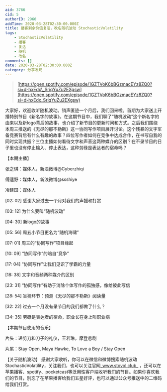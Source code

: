 ```yaml
---
aid: 3766
cid: 5
authorID: 2960
addTime: 2020-03-28T02:30:00.000Z
title: 播客剩余价值复活，改名随机波动 StochasticVolatility
tags:
    - StochasticVolatility
    - 播客
    - 复活
    - 随机
    - 改名
comments: []
date: 2020-03-28T02:30:00.000Z
category: 分享发现
---
```


> [https://open.spotify.com/episode/1GZTVoK6bBGzmacEYz8ZQ0?si=d-hxEdx\_SriqYuZu2EXgsw](https://open.spotify.com/episode/1GZTVoK6bBGzmacEYz8ZQ0?si=d-hxEdx_SriqYuZu2EXgsw)

大家好，欢迎收听随机波动。销声匿迹一个月后，我们回来啦。首期为大家送上开播特别节目《新名字的故事》。在这期节目中，我们聊了“随机波动”这个新名字的由来以及新logo背后的故事，也介绍了新节目的更新时间和方式。之后我们围绕本周三推送的《无尽的那不勒斯》这一协同写作项目展开讨论。这个残暴的文字军备竞赛背后有什么有趣的故事？四位写作者如何在竞争中达成合作，在书写自我的同时实现共振？三位主播如何看待文字和声音这两种媒介的区别？在不录节目的日子里也没有停止输入、停止表达，这种劳碌是表达者的宿命吗？

【本期主播】

张之琪：媒体人，新浪微博@Cyberzhiqi

傅适野：媒体人，新浪微博@ssshiye

冷建国：媒体人

\[02: 02\] 感谢大家过去一个月对我们的声援和打赏

\[03: 12\] 为什么要叫“随机波动”

\[04: 30\] 新logo的故事

\[05: 56\] 周五小节目更名为“随机海啸”

\[07: 01\] 周三的“协同写作”项目缘起

\[10: 09\] “协同写作”的暗自“竞争”

\[17: 04\] “协同写作”让我们见识了学霸的力量

\[18: 38\] 文字和音频两种媒介的区别

\[23: 31\] “协同写作”有助于消除个体写作的孤独感，像给彼此写信

\[28: 54\] 盲猜环节：预测《无尽的那不勒斯》阅读量

\[32: 22\] 过去一个月没有录节目的我们都做了什么？

\[34: 35\] 劳碌是表达者的宿命，职业长在身上叫职业病

【本期节目使用的音乐】

片头：递剪刀和刀子的礼仪，王若琳，摩登悲剧

片尾：Stay Open, Maya Hawke, To Love a Boy / Stay Open

【关于随机波动】 感谢大家收听，你可以在微信和微博搜索随机波动StochasticVolatility，关注我们，也可以关注官网_www.stovol.club_ ，还可以在苹果播客、spotify、pocketcast等泛用性客户端收听我们的节目。如果你喜欢我们的节目，别忘了在苹果播客给我们五星好评，也可以通过公众号推送中的二维码给我们打赏。
